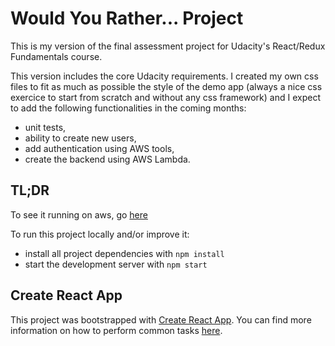 # Would You Rather... Project

This is my version of the final assessment project for Udacity's React/Redux Fundamentals course.

This version includes the core Udacity requirements. I created my own css files to fit as much as possible the style of the demo app (always a nice css exercice to start from scratch and without any css framework) and I expect to add the following functionalities in the coming months:

- unit tests,
- ability to create new users,
- add authentication using AWS tools,
- create the backend using AWS Lambda.

## TL;DR

To see it running on aws, go [here](http://reactnd-would-you-rather.s3-us-west-2.amazonaws.com/index.html)

To run this project locally and/or improve it:

- install all project dependencies with `npm install`
- start the development server with `npm start`

## Create React App

This project was bootstrapped with [Create React App](https://github.com/facebookincubator/create-react-app). You can find more information on how to perform common tasks [here](https://github.com/facebookincubator/create-react-app/blob/master/packages/react-scripts/template/README.md).
